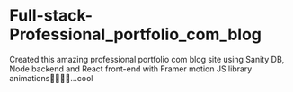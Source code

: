 # Full-stack-Professional_portfolio_com_blog
Created this amazing professional portfolio com blog site using Sanity DB, Node backend and React front-end with Framer motion JS library animations👀😎✨✨...cool
